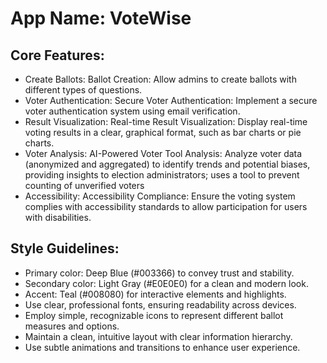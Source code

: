 # **App Name**: VoteWise

## Core Features:

- Create Ballots: Ballot Creation: Allow admins to create ballots with different types of questions.
- Voter Authentication: Secure Voter Authentication: Implement a secure voter authentication system using email verification.
- Result Visualization: Real-time Result Visualization: Display real-time voting results in a clear, graphical format, such as bar charts or pie charts.
- Voter Analysis: AI-Powered Voter Tool Analysis: Analyze voter data (anonymized and aggregated) to identify trends and potential biases, providing insights to election administrators; uses a tool to prevent counting of unverified voters
- Accessibility: Accessibility Compliance: Ensure the voting system complies with accessibility standards to allow participation for users with disabilities.

## Style Guidelines:

- Primary color: Deep Blue (#003366) to convey trust and stability.
- Secondary color: Light Gray (#E0E0E0) for a clean and modern look.
- Accent: Teal (#008080) for interactive elements and highlights.
- Use clear, professional fonts, ensuring readability across devices.
- Employ simple, recognizable icons to represent different ballot measures and options.
- Maintain a clean, intuitive layout with clear information hierarchy.
- Use subtle animations and transitions to enhance user experience.